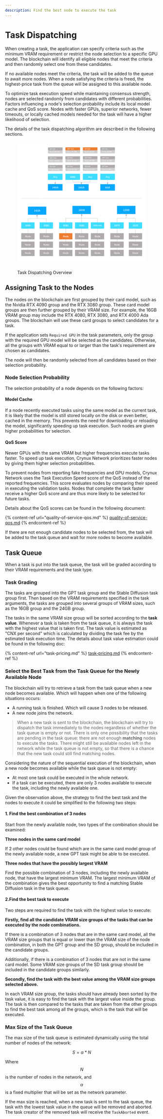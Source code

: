 ```yaml
---
description: Find the best node to execute the task
---
```


# Task Dispatching

When creating a task, the application can specify criteria such as the minimum VRAM requirement or restrict the node selection to a specific GPU model. The blockchain will identify all eligible nodes that meet the criteria and then randomly select one from these candidates.

If no available nodes meet the criteria, the task will be added to the queue to await more nodes. When a node satisfying the criteria is freed, the highest-price task from the queue will be assigned to this available node.

To optimize task execution speed while maintaining consensus strength, nodes are selected randomly from candidates with different probabilities. Factors influencing a node's selection probability include its local model cache and QoS score. Nodes with faster GPUs, superior networks, fewer timeouts, or locally cached models needed for the task will have a higher likelihood of selection.

The details of the task dispatching algorithm are described in the following sections.

<figure><img src="../.gitbook/assets/fd705dac6f56dab6fcc30062a56561d.png" alt=""><figcaption><p>Task Dispatching Overview</p></figcaption></figure>

## Assigning Task to the Nodes

The nodes on the blockchain are first grouped by their card model, such as the Nvidia RTX 4090 group and the RTX 3080 group. These card model groups are then further grouped by their VRAM size. For example, the 16GB VRAM group may include the RTX 4080, RTX 3080, and RTX 4000 Ada groups. The blockchain will use these card groups to select candidates for a task.

If the application sets `Required GPU` in the task parameters, only the group with the required GPU model will be selected as the candidates. Otherwise, all the groups with VRAM equal to or larger than the task's requirement are chosen as candidates.

The node will then be randomly selected from all candidates based on their selection probability.

### Node Selection Probability

The selection probability of a node depends on the following factors:

#### Model Cache

If a node recently executed tasks using the same model as the current task, it is likely that the model is still stored locally on the disk or even better, cached in the memory. This prevents the need for downloading or reloading the model, significantly speeding up task execution. Such nodes are given higher probabilities for selection.

#### QoS Score

Newer GPUs with the same VRAM but higher frequencies execute tasks faster. To speed up task execution, Crynux Network prioritizes faster nodes by giving them higher selection probabilities.

To prevent nodes from reporting fake frequencies and GPU models, Crynux Network uses the Task Execution Speed score of the QoS instead of the reported frequencies. This score evaluates nodes by comparing their speed in executing the validation tasks. Nodes that complete the task faster receive a higher QoS score and are thus more likely to be selected for future tasks.

Details about the QoS scores can be found in the following document:

{% content-ref url="quality-of-service-qos.md" %}
[quality-of-service-qos.md](quality-of-service-qos.md)
{% endcontent-ref %}

If there are not enough candidate nodes to be selected from, the task will be added to the task queue and wait for more nodes to become available.

## Task Queue

When a task is put into the task queue, the task will be graded according to their VRAM requirements and the task type.

### Task Grading

The tasks are grouped into the GPT task group and the Stable Diffusion task group first. Then based on the VRAM requirements specified in the task arguments, the tasks are grouped into several groups of VRAM sizes, such as the 16GB group and the 24GB group.

The tasks in the same VRAM size group will be sorted according to the **task value**. Whenever a task is taken from the task queue, it is always the task with the highest value that is taken first. The task value is estimated as "CNX per second" which is calculated by dividing the task fee by the estimated task execution time. The details about task value estimation could be found in the following doc:

{% content-ref url="task-pricing.md" %}
[task-pricing.md](task-pricing.md)
{% endcontent-ref %}

### Select the Best Task from the Task Queue for the Newly Available Node

The blockchain will try to retrieve a task from the task queue when a new node becomes available. Which will happen when one of the following situations occurs:

* A running task is finished. Which will cause 3 nodes to be released.
* A new node joins the network.

> When a new task is sent to the blockchain, the blockchain will try to dispatch the task immediately to the nodes regardless of whether the task queue is empty or not. There is only one possibility that the tasks are pending in the task queue: there are not enough **matching** nodes to execute the tasks. There might still be available nodes left in the network while the task queue is not empty, so that there is a chance that the new task could still find matching nodes.

Considering the nature of the sequential execution of the blockchain, when a new node becomes available while the task queue is not empty:

* At most one task could be executed in the whole network.
* If a task can be executed, there are only 3 nodes available to execute the task, including the newly available one.

Given the observation above, the strategy to find the best task and the nodes to execute it could be simplified to the following two steps:

#### 1. Find the best combination of 3 nodes

Start from the newly available node, two types of the combination should be examined:&#x20;

**Three nodes in the same card model**

If 2 other nodes could be found which are in the same card model group of the newly available node, a new GPT task might be able to be executed.

**Three nodes that have the possibly largest VRAM**

Find the possible combination of 3 nodes, including the newly available node, that have the largest minimum VRAM. The largest minimum VRAM of the combination gives the best opportunity to find a matching Stable Diffusion task in the task queue.

#### 2.Find the best task to execute

Two steps are required to find the task with the highest value to execute:

**Firstly, find all the candidate VRAM size groups of the tasks that can be executed by the node combinations.**

If there is a combination of 3 nodes that are in the same card model, all the VRAM size groups that is equal or lower than the VRAM size of the node combination, in both the GPT group and the SD group, should be included in the candidate groups.

Additionally, if there is a combination of 3 nodes that are not in the same card model. Some VRAM size groups of the SD task group should be included in the candidate groups similarly.

**Secondly, find the task with the best value among the VRAM size groups selected above.**

In each VRAM size group, the tasks should have already been sorted by the task value, it is easy to find the task with the largest value inside the group. The task is then compared to the tasks that are taken from the other groups to find the best task among all the groups, which is the task that will be executed.

### Max Size of the Task Queue

The max size of the task queue is estimated dynamically using the total number of nodes of the network:

$$
S = \alpha * N
$$

Where $$N$$ is the number of nodes in the network, and $$\alpha$$ is a fixed multiplier that will be set as the network parameter.

If the max size is reached, when a new task is sent to the task queue, the task with the lowest task value in the queue will be removed and aborted. The task creator of the removed task will receive the `TaskAborted` event.

